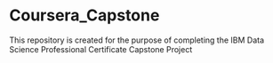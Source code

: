# Coursera_Capstone
This repository is created for the purpose of completing the IBM Data Science Professional Certificate Capstone Project
